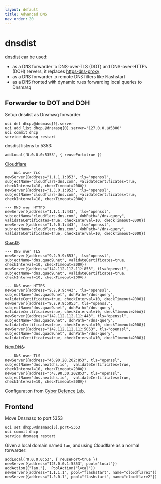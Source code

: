 ```yaml
---
layout: default
title: Advanced DNS
nav_order: 20
---
```


# dnsdist

[dnsdist](https://dnsdist.org/) can be used:
- as a DNS forwarder to DNS-over-TLS (DOT) and DNS-over-HTTPs (DOH) servers, it replaces [https-dns-proxy](https://openwrt.org/docs/guide-user/services/dns/doh_dnsmasq_https-dns-proxy)
- as a DNS forwarder to remote DNS filters like Flashstart
- as a DNS fronted with dynamic rules forwarding local queries to Dnsmasq

## Forwarder to DOT and DOH

Setup dnsdist as Dnsmasq forwarder:
```
uci del dhcp.@dnsmasq[0].server
uci add_list dhcp.@dnsmasq[0].server='127.0.0.1#5300'
uci commit dhcp
service dnsmasq restart
```

dnsdist listens to 5353:
```
addLocal('0.0.0.0:5353', { reusePort=true })
```

[Cloudflare](https://1.1.1.1/):
```
--- DNS over TLS
newServer({address="1.1.1.1:853", tls="openssl", subjectName="cloudflare-dns.com", validateCertificates=true, checkInterval=10, checkTimeout=2000})
newServer({address="1.0.0.1:853", tls="openssl", subjectName="cloudflare-dns.com", validateCertificates=true, checkInterval=10, checkTimeout=2000})

--- DNS over HTTPS
newServer({address="1.1.1.1:443", tls="openssl", subjectName="cloudflare-dns.com", dohPath="/dns-query", validateCertificates=true, checkInterval=10, checkTimeout=2000})
newServer({address="1.0.0.1:443", tls="openssl", subjectName="cloudflare-dns.com", dohPath="/dns-query", validateCertificates=true, checkInterval=10, checkTimeout=2000})
```

[Quad9](https://www.quad9.net/):
```
--- DNS over TLS
newServer({address="9.9.9.9:853", tls="openssl", subjectName="dns.quad9.net", validateCertificates=true, checkInterval=10, checkTimeout=2000})
newServer({address="149.112.112.112:853", tls="openssl", subjectName="dns.quad9.net", validateCertificates=true, checkInterval=10, checkTimeout=2000})

--- DNS over HTTPS
newServer({address="9.9.9.9:443", tls="openssl", subjectName="dns.quad9.net", dohPath="/dns-query", validateCertificates=true, checkInterval=10, checkTimeout=2000})
newServer({address="9.9.9.9:5053", tls="openssl", subjectName="dns.quad9.net", dohPath="/dns-query", validateCertificates=true, checkInterval=10, checkTimeout=2000})
newServer({address="149.112.112.112:443", tls="openssl", subjectName="dns.quad9.net", dohPath="/dns-query", validateCertificates=true, checkInterval=10, checkTimeout=2000})
newServer({address="149.112.112.112:5053", tls="openssl", subjectName="dns.quad9.net", dohPath="/dns-query", validateCertificates=true, checkInterval=10, checkTimeout=2000})
```

[NextDNS](https://nextdns.io/):
```
--- DNS over TLS
newServer({address="45.90.28.202:853", tls="openssl", subjectName="dns.nextdns.io",  validateCertificates=true, checkInterval=10, checkTimeout=2000})
newServer({address=":45.90.30.202853", tls="openssl", subjectName="dns.nextdns.io",  validateCertificates=true, checkInterval=10, checkTimeout=2000})
```

Configuration from [Cyber Defence Lab](https://cylab.be/blog/211/dns-over-https-and-dns-over-tls-with-dnsdist).

## Frontend

Move Dnsmasq to port 5353
```
uci set dhcp.@dnsmasq[0].port=5353
uci commit dhcp
service dnsmasq restart
```

Given a local domain named `lan`, and using Cloudflare as a normal forwarder:
```
addLocal('0.0.0.0:53', { reusePort=true })
newServer({address="127.0.0.1:5353", pool="local"})
addAction({"lan."},  PoolAction("local"))
newServer({address="1.1.1.1", pool="flashstart", name="cloudflare1"})
newServer({address="1.0.0.1", pool="flashstart", name="cloudflare2"})
```
